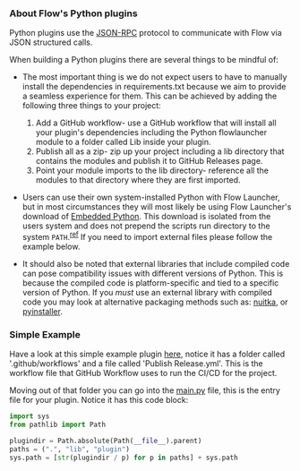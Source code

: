 ### About Flow's Python plugins

Python plugins use the [JSON-RPC](https://flow-launcher.github.io/docs/#/json-rpc) protocol to communicate with Flow via JSON structured calls.

When building a Python plugins there are several things to be mindful of:

* The most important thing is we do not expect users to have to manually install the dependencies in requirements.txt because we aim to provide a seamless experience for them. This can be achieved by adding the following three things to your project:
    1. Add a GitHub workflow- use a GitHub workflow that will install all your plugin's dependencies including the Python flowlauncher module to a folder called Lib inside your plugin.
    2. Publish all as a zip- zip up your project including a lib directory that contains the modules and publish it to GitHub Releases page.
    3. Point your module imports to the lib directory- reference all the modules to that directory where they are first imported.

* Users can use their own system-installed Python with Flow Launcher, but in most circumstances they will most likely be using Flow Launcher's download of [Embedded Python](https://docs.python.org/3/using/windows.html#the-embeddable-package). This download is isolated from the users system and does not prepend the scripts run directory to the system `PATH`.<sup>[ref](https://bugs.python.org/issue28245)</sup> If you need to import external files please follow the example below.

* It should also be noted that external libraries that include compiled code can pose compatibility issues with different versions of Python. This is because the compiled code is platform-specific and tied to a specific version of Python. If you *must* use an external library with compiled code you may look at alternative packaging methods such as: [nuitka](http://nuitka.net/), or [pyinstaller](https://pyinstaller.org/en/stable/).

### Simple Example
Have a look at this simple example plugin [here](https://github.com/Flow-Launcher/Flow.Launcher.Plugin.HelloWorldPython), notice it has a folder called '.github/workflows' and a file called 'Publish Release.yml'. This is the workflow file that GitHub Workflow uses to run the CI/CD for the project. 

Moving out of that folder you can go into the [main.py](https://github.com/Flow-Launcher/Flow.Launcher.Plugin.HelloWorldPython/blob/main/main.py) file, this is the entry file for your plugin. Notice it has this code block:
```python
import sys
from pathlib import Path

plugindir = Path.absolute(Path(__file__).parent)
paths = (".", "lib", "plugin")
sys.path = [str(plugindir / p) for p in paths] + sys.path
```
